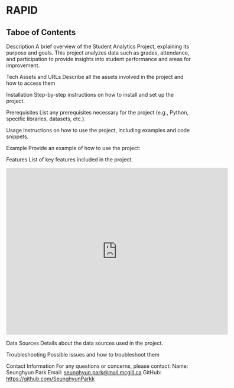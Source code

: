 # RAPID

## Taboe of Contents

Description
A brief overview of the Student Analytics Project, explaining its purpose and goals. This project analyzes data such as grades, attendance, and participation to provide insights into student performance and areas for improvement.

Tech Assets and URLs
Describe all the assets involved in the project and how to access them

Installation
Step-by-step instructions on how to install and set up the project.

Prerequisites
List any prerequisites necessary for the project (e.g., Python, specific libraries, datasets, etc.).

Usage
Instructions on how to use the project, including examples and code snippets.

Example
Provide an example of how to use the project:

Features
List of key features included in the project.

<iframe width="600" height="450" src="https://lookerstudio.google.com/embed/reporting/d4ee0e89-a8b2-4d92-9926-f69474198d63/page/p_lffrf20bjd" frameborder="0" style="border:0" allowfullscreen sandbox="allow-storage-access-by-user-activation allow-scripts allow-same-origin allow-popups allow-popups-to-escape-sandbox"></iframe>

Data Sources
Details about the data sources used in the project.

Troubleshooting
Possible issues and how to troubleshoot them


Contact Information
For any questions or concerns, please contact:
Name: Seunghyun Park
Email: seunghyun.park@mail.mcgill.ca
GitHub: https://github.com/SeunghyunParkk
